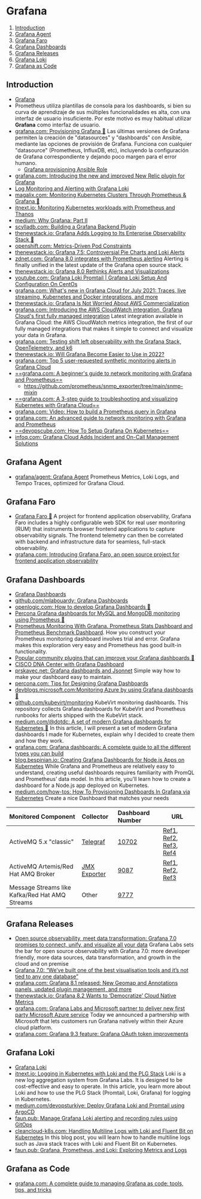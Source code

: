 # Grafana

1. [Introduction](#introduction)
2. [Grafana Agent](#grafana-agent)
3. [Grafana Faro](#grafana-faro)
4. [Grafana Dashboards](#grafana-dashboards)
5. [Grafana Releases](#grafana-releases)
6. [Grafana Loki](#grafana-loki)
7. [Grafana as Code](#grafana-as-code)

## Introduction

- [Grafana](https://grafana.com/) 
- Prometheus utiliza plantillas de consola para los dashboards, si bien su curva de aprendizaje de sus múltiples funcionalidades es alta, con una interfaz de usuario insuficiente. Por este motivo es muy habitual utilizar **Grafana** como interfaz de usuario.
- [grafana.com: Provisioning Grafana 🌟](https://grafana.com/docs/grafana/latest/administration/provisioning/) Las últimas versiones de Grafana permiten la creación de "datasources" y "dashboards" con Ansible, mediante las opciones de provisión de Grafana. Funciona con cualquier "datasource" (Prometheus, InfluxDB, etc), incluyendo la configuración de Grafana correspondiente y dejando poco margen para el error humano.
    - [Grafana provisioning Ansible Role](https://github.com/cloudalchemy/ansible-grafana)
- [grafana.com: Introducing the new and improved New Relic plugin for Grafana](https://grafana.com/blog/2020/07/22/introducing-the-new-and-improved-new-relic-plugin-for-grafana/)
- [Log Monitoring and Alerting with Grafana Loki](https://www.infracloud.io/blogs/grafana-loki-log-monitoring-alerting)
- [magalix.com: Monitoring Kubernetes Clusters Through Prometheus & Grafana 🌟](https://www.magalix.com/blog/monitoring-of-kubernetes-cluster-through-prometheus-and-grafana)
- [itnext.io: Monitoring Kubernetes workloads with Prometheus and Thanos](https://itnext.io/monitoring-kubernetes-workloads-with-prometheus-and-thanos-4ddb394b32c)
- [medium: Why Grafana: Part II](https://medium.com/lightspeed-venture-partners/why-grafana-part-ii-2e7e42e0f7bb)
- [scylladb.com: Building a Grafana Backend Plugin](https://www.scylladb.com/2020/10/01/building-a-grafana-backend-plugin/)
- [thenewstack.io: Grafana Adds Logging to Its Enterprise Observability Stack 🌟](https://thenewstack.io/grafana-adds-logging-to-its-enterprise-observability-stack/)
- [openshift.com: Metrics-Driven Pod Constraints](https://www.openshift.com/blog/metrics-driven-pod-constraints)
- [thenewstack.io: Grafana 7.5: Controversial Pie Charts and Loki Alerts](https://thenewstack.io/grafana-7-5-controversial-pie-charts-and-loki-alerts/)
- [zdnet.com: Grafana 8.0 integrates with Prometheus alerting](https://www.zdnet.com/article/grafana-8-0-integrates-with-prometheus-alerting/) Alerting is finally unified in the latest update of the Grafana open source stack.
- [thenewstack.io: Grafana 8.0 Rethinks Alerts and Visualizations](https://thenewstack.io/grafana-8-0-rethinks-alerts-and-visualizations/)
- [youtube.com: Grafana Loki Promtail | Grafana Loki Setup And Configuration On CentOs](https://www.youtube.com/watch?v=iqpLXUdJ0Ro&ab_channel=Thetips4you)
- [grafana.com: What's new in Grafana Cloud for July 2021: Traces, live streaming, Kubernetes and Docker integrations, and more](https://grafana.com/blog/2021/07/06/whats-new-in-grafana-cloud-for-july-2021-traces-live-streaming-kubernetes-and-docker-integrations-and-more/)
- [thenewstack.io: Grafana Is Not Worried About AWS Commercialization](https://thenewstack.io/grafana-is-not-worried-about-aws-commercialization/)
- [grafana.com: Introducing the AWS CloudWatch integration, Grafana Cloud's first fully managed integration](https://grafana.com/blog/2021/11/17/2021/11/17/grafana-aws-cloudwatch-integration/) Latest integration available in Grafana Cloud: the AWS CloudWatch metrics integration, the first of our fully managed integrations that makes it simple to connect and visualize your data in Grafana.
- [grafana.com: Testing shift left observability with the Grafana Stack, OpenTelemetry, and k6](https://grafana.com/blog/2021/12/06/testing-shift-left-observability-with-the-grafana-stack-opentelemetry-and-k6/)
- [thenewstack.io: Will Grafana Become Easier to Use in 2022?](https://thenewstack.io/will-grafana-become-easier-to-use-in-2022)
- [grafana.com: Top 5 user-requested synthetic monitoring alerts in Grafana Cloud](https://grafana.com/blog/2022/01/11/top-5-user-requested-synthetic-monitoring-alerts-in-grafana-cloud/)
- [==grafana.com: A beginner's guide to network monitoring with Grafana and Prometheus==](https://grafana.com/blog/2022/01/19/a-beginners-guide-to-network-monitoring-with-grafana-and-prometheus/)
    - https://github.com/prometheus/snmp_exporter/tree/main/snmp-mixin
- [==grafana.com: A 3-step guide to troubleshooting and visualizing Kubernetes with Grafana Cloud==](https://grafana.com/blog/2021/11/19/a-3-step-guide-to-troubleshooting-and-visualizing-kubernetes-with-grafana-cloud/)
- [grafana.com: Video: How to build a Prometheus query in Grafana](https://grafana.com/blog/2022/01/27/video-how-to-build-a-prometheus-query-in-grafana/)
- [grafana.com: An advanced guide to network monitoring with Grafana and Prometheus](https://grafana.com/blog/2022/02/01/an-advanced-guide-to-network-monitoring-with-grafana-and-prometheus/)
- [==devopscube.com: How To Setup Grafana On Kubernetes==](https://devopscube.com/setup-grafana-kubernetes/)
- [infoq.com: Grafana Cloud Adds Incident and On-Call Management Solutions](https://www.infoq.com/news/2022/02/grafana-incident-oncall/)

## Grafana Agent

- [grafana/agent: Grafana Agent](https://github.com/grafana/agent) Prometheus Metrics, Loki Logs, and Tempo Traces, optimized for Grafana Cloud.

## Grafana Faro

- [Grafana Faro 🌟](https://grafana.com/oss/faro/) A project for frontend application observability, Grafana Faro includes a highly configurable web SDK for real user monitoring (RUM) that instruments browser frontend applications to capture observability signals. The frontend telemetry can then be correlated with backend and infrastructure data for seamless, full-stack observability.
- [grafana.com: Introducing Grafana Faro, an open source project for frontend application observability](https://grafana.com/blog/2022/11/02/introducing-grafana-faro-oss-application-observability/)

## Grafana Dashboards

- [Grafana Dashboards](https://grafana.com/grafana/dashboards)
- [github.com/mlabouardy: Grafana Dashboards](https://github.com/mlabouardy/grafana-dashboards)
- [openlogic.com: How to develop Grafana Dashboards 🌟](https://www.openlogic.com/blog/how-visualize-prometheus-data-grafana)
- [Percona Grafana dashboards for MySQL and MongoDB monitoring using Prometheus 🌟](https://github.com/percona/grafana-dashboards)
- [Prometheus Monitoring With Grafana. Prometheus Stats Dashboard and Prometheus Benchmark Dashboard](https://dzone.com/articles/prometheus-monitoring-with-grafana). How you construct your Prometheus monitoring dashboard involves trial and error. Grafana makes this exploration very easy and Prometheus has good built-in functionality.
- [Popular community plugins that can improve your Grafana dashboards 🌟](https://grafana.com/blog/2020/08/26/popular-community-plugins-that-can-improve-your-grafana-dashboards/)
- [CISCO DNA Center with Grafana Dashboard](https://hawar.no/2020/09/cisco-dna-center-with-grafana-dashboard/)
- [prskavec.net: Grafana dashboards and Jsonnet](https://www.prskavec.net/post/grafana-jsonnet/) Simple way how to make your dashboard easy to maintain.
- [percona.com: Tips for Designing Grafana Dashboards](https://www.percona.com/blog/2019/11/22/designing-grafana-dashboards/)
- [devblogs.microsoft.com:Monitoring Azure by using Grafana dashboards 🌟](https://devblogs.microsoft.com/devops/monitoring-azure-by-using-grafana-dashboards/)
- [github.com/kubevirt/monitoring](https://github.com/kubevirt/monitoring) KubeVirt monitoring dashboards. This repository collects Grafana dashboards for KubeVirt and Prometheus runbooks for alerts shipped with the KubeVirt stack.
- [medium.com/@dotdc: A set of modern Grafana dashboards for Kubernetes 🌟](https://medium.com/@dotdc/a-set-of-modern-grafana-dashboards-for-kubernetes-4b989c72a4b2) In this article, I will present a set of modern Grafana dashboards I made for Kubernetes, explain why I decided to create them and how they work.
- [grafana.com: Grafana dashboards: A complete guide to all the different types you can build](https://grafana.com/blog/2022/06/06/grafana-dashboards-a-complete-guide-to-all-the-different-types-you-can-build/)
- [blog.bespinian.io: Creating Grafana Dashboards for Node.js Apps on Kubernetes](https://blog.bespinian.io/posts/creating-grafana-dashboards-for-nodejs-on-kubernetes/) While Grafana and Prometheus are relatively easy to understand, creating useful dashboards requires familiarity with PromQL and Prometheus’ data model. In this article, you'll learn how to create a dashboard for a Node.js app deployed on Kubernetes.
- [medium.com/how-tos: How To Provisioning Dashboards In Grafana via Kubernetes](https://medium.com/how-tos/how-to-provisioning-dashboards-in-grafana-via-kubernetes-5d261508658d) Create a nice Dashboard that matches your needs

Monitored Component|Collector|Dashboard Number|URL
:------------------|:-------|:---------------|------------
ActiveMQ 5.x "classic"|[Telegraf](https://www.influxdata.com/time-series-platform/telegraf/)|[10702](https://grafana.com/grafana/dashboards/10702)|[Ref1](https://docs.wavefront.com/activemq.html), [Ref2](https://github.com/influxdata/telegraf/tree/master/plugins/inputs/activemq), [Ref3](https://github.com/prometheus/jmx_exporter/blob/master/example_configs/activemq.yml), [Ref4](https://stackoverflow.com/questions/57107282/prometheus-and-activemq-integration)
ActiveMQ Artemis/Red Hat AMQ Broker|[JMX Exporter](https://github.com/prometheus/jmx_exporter)|[9087](https://grafana.com/grafana/dashboards/9087)|[Ref1](https://github.com/prometheus/jmx_exporter/blob/master/example_configs/artemis-2.yml), [Ref2](http://techiekhannotes.blogspot.com/2018/12/artemis-monitoring-with-grafana.html), [Ref3](https://github.com/rh-messaging/artemis-prometheus-metrics-plugin)
Message Streams like Kafka/Red Hat AMQ Streams|Other|[9777](https://grafana.com/grafana/dashboards/9777)|  

## Grafana Releases

- [Open source observability, meet data transformation: Grafana 7.0 promises to connect, unify, and visualize all your data](https://www.zdnet.com/article/open-source-observability-meet-data-transformation-grafana-7-0-promises-to-connect-unify-and-visualize-all-your-data/) Grafana Labs sets the bar for open source observability with Grafana 7.0: more developer friendly, more data sources, data transformation, and growth in the cloud and on premise
- [Grafana 7.0: “We’ve built one of the best visualisation tools and it’s not tied to any one database”](https://jaxenter.com/grafana-7-0-interview-tom-wilkie-172261.html)
- [grafana.com: Grafana 8.1 released: New Geomap and Annotations panels, updated plugin management, and more](https://grafana.com/blog/2021/08/05/grafana-8.1-released-new-geomap-and-annotations-panels-updated-plugin-management-and-more/)
- [thenewstack.io: Grafana 8.2 Wants to ‘Democratize’ Cloud Native Metrics](https://thenewstack.io/grafana-wants-to-democratize-cloud-native-metrics/)
- [grafana.com: Grafana Labs and Microsoft partner to deliver new first party Microsoft Azure service](https://grafana.com/about/press/2021/11/10/grafana-labs-and-microsoft-partner-to-deliver-new-first-party-microsoft-azure-service) Today we announced a partnership with Microsoft that lets customers run Grafana natively within their Azure cloud platform.
- [grafana.com: Grafana 9.3 feature: Grafana OAuth token improvements](https://grafana.com/blog/2022/12/08/grafana-9.3-feature-grafana-oauth-token-improvements/?mdm=social)

## Grafana Loki

- [Grafana Loki](https://grafana.com/oss/loki/)
- [itnext.io: Logging in Kubernetes with Loki and the PLG Stack](https://itnext.io/logging-in-kubernetes-with-loki-and-the-plg-stack-93b27c90ec34) Loki is a new log aggregation system from Grafana Labs. It is designed to be cost-effective and easy to operate. In this article, you learn more about Loki and how to use the PLG Stack (Promtail, Loki, Grafana) for logging in Kubernetes.
- [medium.com/devopsturkiye: Deploy Grafana Loki and Promtail using ArgoCD](https://medium.com/devopsturkiye/deploy-grafana-loki-and-promtail-using-argocd-416b2fd4539f)
- [faun.pub: Manage Grafana Loki alerting and recording rules using GitOps](https://faun.pub/manage-grafana-lokis-alerting-and-recording-rules-using-gitops-c26d06d772c6)
- [cleancloud-k8s.com: Handling Multiline Logs with Loki and Fluent Bit on Kubernetes](https://cleancloud-k8s.com/2022/01/19/handling-multiline-logging-with-loki-and-fluent-bit-on-kubernetes/) In this blog post, you will learn how to handle multiline logs such as Java stack traces with Loki and Fluent Bit on Kubernetes.
- [faun.pub: Grafana, Prometheus, and Loki: Exploring Metrics and Logs](https://faun.pub/grafana-prometheus-and-loki-exploring-metrics-and-logs-f198637784fc)

## Grafana as Code

- [grafana.com: A complete guide to managing Grafana as code: tools, tips, and tricks](https://grafana.com/blog/2022/12/06/a-complete-guide-to-managing-grafana-as-code-tools-tips-and-tricks/)